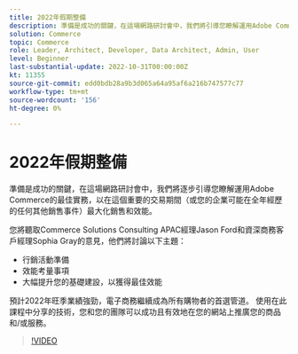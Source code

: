 ```yaml
---
title: 2022年假期整備
description: 準備是成功的關鍵，在這場網路研討會中，我們將引導您瞭解運用Adobe Commerce的最佳實務，以在這個重要的交易期間最大化銷售和績效。
solution: Commerce
topic: Commerce
role: Leader, Architect, Developer, Data Architect, Admin, User
level: Beginner
last-substantial-update: 2022-10-31T00:00:00Z
kt: 11355
source-git-commit: edd0bdb28a9b3d065a64a95af6a216b747577c77
workflow-type: tm+mt
source-wordcount: '156'
ht-degree: 0%

---
```


# 2022年假期整備

準備是成功的關鍵，在這場網路研討會中，我們將逐步引導您瞭解運用Adobe Commerce的最佳實務，以在這個重要的交易期間（或您的企業可能在全年經歷的任何其他銷售事件）最大化銷售和效能。

您將聽取Commerce Solutions Consulting APAC經理Jason Ford和資深商務客戶經理Sophia Gray的意見，他們將討論以下主題：

* 行銷活動準備
* 效能考量事項
* 大幅提升您的基礎建設，以獲得最佳效能

預計2022年旺季業績強勁，電子商務繼續成為所有購物者的首選管道。 使用在此課程中分享的技術，您和您的團隊可以成功且有效地在您的網站上推廣您的商品和/或服務。

>[!VIDEO](https://video.tv.adobe.com/v/3410542/?quality=12&learn=on)
